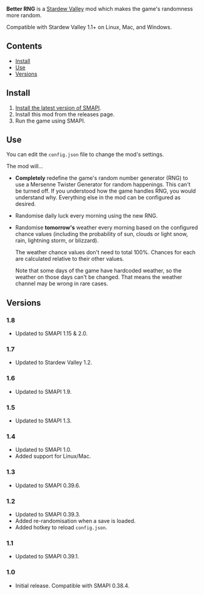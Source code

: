 ﻿﻿**Better RNG** is a [Stardew Valley](http://stardewvalley.net/) mod which makes the game's
randomness more random.

Compatible with Stardew Valley 1.1+ on Linux, Mac, and Windows.

## Contents
* [Install](#install)
* [Use](#use)
* [Versions](#versions)

## Install
1. [Install the latest version of SMAPI](https://github.com/Pathoschild/SMAPI/releases).
3. Install this mod from the releases page.
4. Run the game using SMAPI.

## Use
You can edit the `config.json` file to change the mod's settings.

The mod will...
* **Completely** redefine the game's random number generator (RNG) to use a Mersenne Twister
  Generator for random happenings. This can't be turned off. If you understood how the game handles
  RNG, you would understand why. Everything else in the mod can be configured as desired.
* Randomise daily luck every morning using the new RNG.
* Randomise **tomorrow's** weather every morning based on the configured chance values (including
  the probability of sun, clouds or light snow, rain, lightning storm, or blizzard).

  The weather chance values don't need to total 100%. Chances for each are calculated relative to
  their other values.

  Note that some days of the game have hardcoded weather, so the weather on those days can't be
  changed. That means the weather channel may be wrong in rare cases.

## Versions
### 1.8
* Updated to SMAPI 1.15 & 2.0.

### 1.7
* Updated to Stardew Valley 1.2.

### 1.6
* Updated to SMAPI 1.9.

### 1.5
* Updated to SMAPI 1.3.

### 1.4
* Updated to SMAPI 1.0.
* Added support for Linux/Mac.

### 1.3
* Updated to SMAPI 0.39.6.

### 1.2
* Updated to SMAPI 0.39.3.
* Added re-randomisation when a save is loaded.
* Added hotkey to reload `config.json`.

### 1.1
* Updated to SMAPI 0.39.1.

### 1.0
* Initial release. Compatible with SMAPI 0.38.4.

